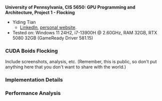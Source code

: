 **University of Pennsylvania, CIS 5650: GPU Programming and Architecture,
Project 1 - Flocking**

* Yiding Tian
  * [LinkedIn](https://linkedin.com/in/ytian1109), [personal website](https://github.com/tonytgrt).
* Tested on: Windows 11 24H2, i7-13900H @ 2.60GHz, RAM 32GB, RTX 5080 32GB (GameReady Driver 581.15)

### CUDA Boids Flocking

Include screenshots, analysis, etc. (Remember, this is public, so don't put
anything here that you don't want to share with the world.)

### Implementation Details

### Performance Analysis